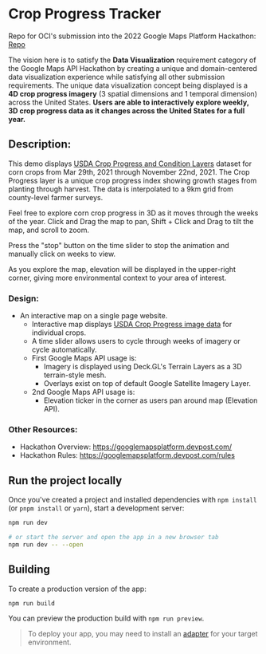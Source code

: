 # Crop Progress Tracker
Repo for OCI's submission into the 2022 Google Maps Platform Hackathon: [Repo](https://nodal-alcove-367916.uc.r.appspot.com/)

The vision here is to satisfy the **Data Visualization** requirement category of the Google Maps API Hackathon by creating a unique and domain-centered data visualization experience while satisfying all other submission requirements. The unique data visualization concept being displayed is a **4D crop progress imagery** (3 spatial dimensions and 1 temporal dimension) across the United States. **Users are able to interactively explore weekly, 3D crop progress data as it changes across the United States for a full year.**

## Description:

This demo displays [USDA Crop Progress and Condition Layers](https://www.nass.usda.gov/Research_and_Science/Crop_Progress_Gridded_Layers/index.php) dataset for corn crops from Mar 29th, 2021 through November 22nd, 2021. The Crop Progress layer is a unique crop progress index showing growth stages from planting through harvest. The data is interpolated to a 9km grid from county-level farmer surveys.

Feel free to explore corn crop progress in 3D as it moves through the weeks of the year. Click and Drag the map to pan, Shift + Click and Drag to tilt the map, and scroll to zoom.

Press the "stop" button on the time slider to stop the animation and manually click on weeks to view.

As you explore the map, elevation will be displayed in the upper-right corner, giving more environmental context to your area of interest.

### Design:
  - An interactive map on a single page website. 
    - Interactive map displays [USDA Crop Progress image data](https://www.nass.usda.gov/Research_and_Science/Crop_Progress_Gridded_Layers/index.php) for individual crops.
    - A time slider allows users to cycle through weeks of imagery or cycle automatically. 
    - First Google Maps API usage is:
      - Imagery is displayed using Deck.GL's Terrain Layers as a 3D terrain-style mesh.
       - Overlays exist on top of default Google Satellite Imagery Layer.
    - 2nd Google Maps API usage is:
      - Elevation ticker in the corner as users pan around map (Elevation API).

### Other Resources:
- Hackathon Overview: https://googlemapsplatform.devpost.com/
- Hackathon Rules: https://googlemapsplatform.devpost.com/rules

## Run the project locally

Once you've created a project and installed dependencies with `npm install` (or `pnpm install` or `yarn`), start a development server:

```bash
npm run dev

# or start the server and open the app in a new browser tab
npm run dev -- --open
```

## Building

To create a production version of the app:

```bash
npm run build
```

You can preview the production build with `npm run preview`.

> To deploy your app, you may need to install an [adapter](https://kit.svelte.dev/docs/adapters) for your target environment.
